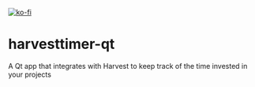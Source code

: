 [![ko-fi](https://ko-fi.com/img/githubbutton_sm.svg)](https://ko-fi.com/U6U6ECJZ8)
# harvesttimer-qt
A Qt app that integrates with Harvest to keep track of the time invested in your projects
